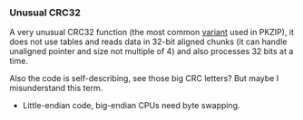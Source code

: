 ### Unusual CRC32

A very unusual CRC32 function (the most common [variant](https://reveng.sourceforge.io/crc-catalogue/17plus.htm#crc.cat.crc-32-iso-hdlc) used in PKZIP), it does not use tables and reads data in 32-bit aligned chunks (it can handle unaligned pointer and size not multiple of 4) and also processes 32 bits at a time.

Also the code is self-describing, see those big CRC letters? But maybe I misunderstand this term.

* Little-endian code, big-endian CPUs need byte swapping.

